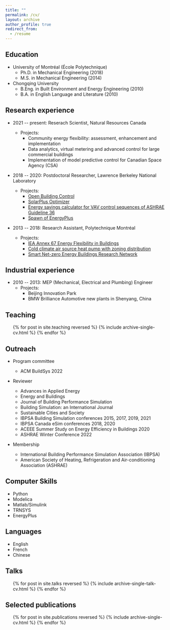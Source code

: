 ```yaml
---
title: ""
permalink: /cv/
layout: archive
author_profile: true
redirect_from:
  - /resume
---
```

## Education

* University of Montréal (École Polytechnique)
  * Ph.D. in Mechanical Engineering (2018)
  * M.S. in Mechanical Engineering (2014)
* Chongqing University
  * B.Eng. in Built Environment and Energy Engineering (2010)
  * B.A. in English Language and Literature (2010)

## Research experience

* 2021 -- present: Reserach Scientist, Natural Resources Canada
  * Projects:
    * Community energy flexibility: assessment, enhancement and implementation
    * Data analytics, virtual metering and advanced control for large commercial buildings
    * Implementation of model predictive control for Canadian Space Agency (CSA)

* 2018 -- 2020: Postdoctoral Researcher, Lawrence Berkeley National Laboratory
  * Projects:
    * [Open Building Control](http://obc.lbl.gov/)
    * [SolarPlus Optimizer](https://github.com/LBNL-ETA/SolarPlus-Optimizer)
    * [Energy savings calculator for VAV control sequences of ASHRAE Guideline 36](https://github.com/LBNL-ETA/G36SavingsCalculator)
    * [Spawn of EnergyPlus](https://lbl-srg.github.io/soep/)

* 2013 -- 2018: Research Assistant, Polytechnique Montréal
  * Projects:
    * [IEA Annex 67 Energy Flexibility in Buildings](http://www.annex67.org/)
    * [Cold climate air source heat pump with zoning distribution](
    https://www.nrcan.gc.ca/science-and-data/funding-partnerships/funding-opportunities/current-investments/integrated-air-source-heat-pump-system-domestic-hot-water-and-space-heating-low-energy-and-net-zero/16069)
    * [Smart Net-zero Energy Buildings Research Network](https://www.solarbuildings.ca/index.php/en/)

## Industrial experience

* 2010 -- 2013: MEP (Mechanical, Electrical and Plumbing) Engineer
  * Projects:
    * Beijing Innovation Park
    * BMW Brilliance Automotive new plants in Shenyang, China

## Teaching

  <ul>{% for post in site.teaching reversed %}
    {% include archive-single-cv.html %}
  {% endfor %}</ul>

## Outreach

* Program committee
  * ACM BuildSys 2022

* Reviewer
  * Advances in Applied Energy
  * Energy and Buildings
  * Journal of Building Performance Simulation
  * Building Simulation: an International Journal
  * Sustainable Cities and Society
  * IBPSA Building Simulation conferences 2015, 2017, 2019, 2021
  * IBPSA Canada eSim conferences 2018, 2020
  * ACEEE Summer Study on Energy Efficiency in Buildings 2020
  * ASHRAE Winter Conference 2022

* Membership
  * International Building Performance Simulation Association (IBPSA)
  * American Society of Heating, Refrigeration and Air-conditioning Association (ASHRAE)

## Computer Skills

* Python
* Modelica
* Matlab/Simulink
* TRNSYS
* EnergyPlus

## Languages

* English
* French
* Chinese

## Talks

  <ul>{% for post in site.talks reversed %}
    {% include archive-single-talk-cv.html %}
  {% endfor %}</ul>

## Selected publications

  <ul>{% for post in site.publications reversed %}
    {% include archive-single-cv.html %}
  {% endfor %}</ul>
